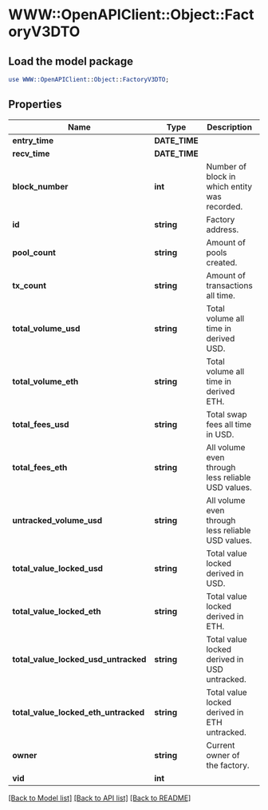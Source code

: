 # WWW::OpenAPIClient::Object::FactoryV3DTO

## Load the model package
```perl
use WWW::OpenAPIClient::Object::FactoryV3DTO;
```

## Properties
Name | Type | Description | Notes
------------ | ------------- | ------------- | -------------
**entry_time** | **DATE_TIME** |  | [optional] 
**recv_time** | **DATE_TIME** |  | [optional] 
**block_number** | **int** | Number of block in which entity was recorded. | [optional] 
**id** | **string** | Factory address. | [optional] 
**pool_count** | **string** | Amount of pools created. | [optional] 
**tx_count** | **string** | Amount of transactions all time. | [optional] 
**total_volume_usd** | **string** | Total volume all time in derived USD. | [optional] 
**total_volume_eth** | **string** | Total volume all time in derived ETH. | [optional] 
**total_fees_usd** | **string** | Total swap fees all time in USD. | [optional] 
**total_fees_eth** | **string** | All volume even through less reliable USD values. | [optional] 
**untracked_volume_usd** | **string** | All volume even through less reliable USD values. | [optional] 
**total_value_locked_usd** | **string** | Total value locked derived in USD. | [optional] 
**total_value_locked_eth** | **string** | Total value locked derived in ETH. | [optional] 
**total_value_locked_usd_untracked** | **string** | Total value locked derived in USD untracked. | [optional] 
**total_value_locked_eth_untracked** | **string** | Total value locked derived in ETH untracked. | [optional] 
**owner** | **string** | Current owner of the factory. | [optional] 
**vid** | **int** |  | [optional] 

[[Back to Model list]](../README.md#documentation-for-models) [[Back to API list]](../README.md#documentation-for-api-endpoints) [[Back to README]](../README.md)


